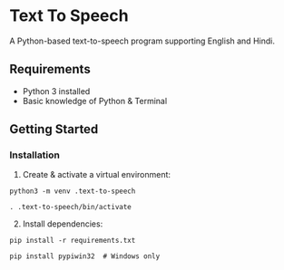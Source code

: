 # Text To Speech

A Python-based text-to-speech program supporting English and Hindi.

## Requirements
- Python 3 installed
- Basic knowledge of Python & Terminal

<!-- GETTING STARTED -->
## Getting Started

### Installation

1. Create & activate a virtual environment:
```
python3 -m venv .text-to-speech
```
```
. .text-to-speech/bin/activate
```

2. Install dependencies:

```
pip install -r requirements.txt  
```

```
pip install pypiwin32  # Windows only  
```

